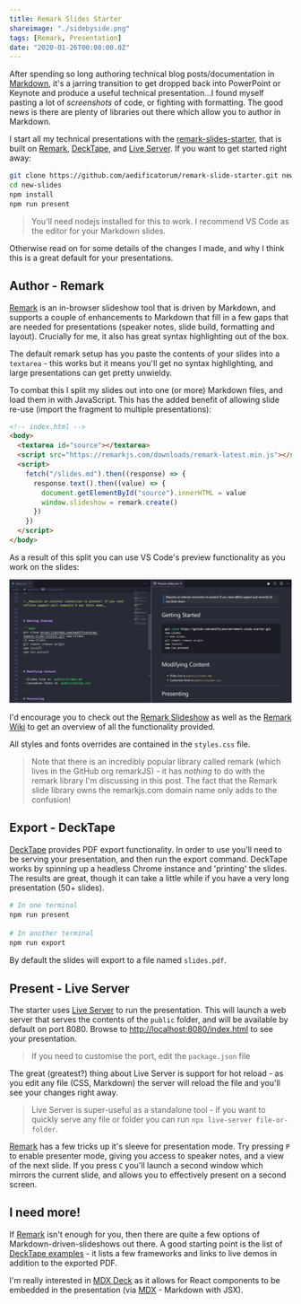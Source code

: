```yaml
---
title: Remark Slides Starter
shareimage: "./sidebyside.png"
tags: [Remark, Presentation]
date: "2020-01-26T00:00:00.0Z"
---
```


After spending so long authoring technical blog posts/documentation in [Markdown], it's a jarring transition to get dropped back into PowerPoint or Keynote and produce a useful technical presentation...I found myself pasting a lot of _screenshots_ of code, or fighting with formatting. The good news is there are plenty of libraries out there which allow you to author in Markdown.

I start all my technical presentations with the [remark-slides-starter], that is built on [Remark], [DeckTape], and [Live Server]. If you want to get started right away:

```bash
git clone https://github.com/aedificatorum/remark-slide-starter.git new-slides
cd new-slides
npm install
npm run present
```

> You'll need nodejs installed for this to work. I recommend VS Code as the editor for your Markdown slides.

Otherwise read on for some details of the changes I made, and why I think this is a great default for your presentations.

## Author - Remark

[Remark] is an in-browser slideshow tool that is driven by Markdown, and supports a couple of enhancements to Markdown that fill in a few gaps that are needed for presentations (speaker notes, slide build, formatting and layout). Crucially for me, it also has great syntax highlighting out of the box.

The default remark setup has you paste the contents of your slides into a `textarea` - this works but it means you'll get no syntax highlighting, and large presentations can get pretty unwieldy.

To combat this I split my slides out into one (or more) Markdown files, and load them in with JavaScript. This has the added benefit of allowing slide re-use (import the fragment to multiple presentations):

```html
<!-- index.html -->
<body>
  <textarea id="source"></textarea>
  <script src="https://remarkjs.com/downloads/remark-latest.min.js"></script>
  <script>
    fetch("/slides.md").then((response) => {
      response.text().then((value) => {
        document.getElementById("source").innerHTML = value
        window.slideshow = remark.create()
      })
    })
  </script>
</body>
```

As a result of this split you can use VS Code's preview functionality as you work on the slides:

![VS Code Markdown Preview](./sidebyside.png)

I'd encourage you to check out the [Remark Slideshow][remark] as well as the [Remark Wiki] to get an overview of all the functionality provided.

All styles and fonts overrides are contained in the `styles.css` file.

> Note that there is an incredibly popular library called remark (which lives in the GitHub org remarkJS) - it has _nothing_ to do with the remark library I'm discussing in this post. The fact that the Remark slide library owns the remarkjs.com domain name only adds to the confusion!

## Export - DeckTape

[DeckTape] provides PDF export functionality. In order to use you'll need to be serving your presentation, and then run the export command. DeckTape works by spinning up a headless Chrome instance and 'printing' the slides. The results are great, though it can take a little while if you have a very long presentation (50+ slides).

```bash
# In one terminal
npm run present

# In another terminal
npm run export
```

By default the slides will export to a file named `slides.pdf`.

## Present - Live Server

The starter uses [Live Server] to run the presentation. This will launch a web server that serves the contents of the `public` folder, and will be available by default on port 8080. Browse to [http://localhost:8080/index.html](http://localhost:8080/index.html) to see your presentation.

> If you need to customise the port, edit the `package.json` file

The great (greatest?) thing about Live Server is support for hot reload - as you edit any file (CSS, Markdown) the server will reload the file and you'll see your changes right away.

> Live Server is super-useful as a standalone tool - if you want to quickly serve any file or folder you can run `npx live-server file-or-folder`.

[Remark] has a few tricks up it's sleeve for presentation mode. Try pressing `P` to enable presenter mode, giving you access to speaker notes, and a view of the next slide. If you press `C` you'll launch a second window which mirrors the current slide, and allows you to effectively present on a second screen.

## I need more!

If [Remark] isn't enough for you, then there are quite a few options of Markdown-driven-slideshows out there. A good starting point is the list of [DeckTape examples] - it lists a few frameworks and links to live demos in addition to the exported PDF.

I'm really interested in [MDX Deck] as it allows for React components to be embedded in the presentation (via [MDX] - Markdown with JSX).

[remark-slides-starter]: https://github.com/aedificatorum/remark-slide-starter
[remark]: https://remarkjs.com
[remark wiki]: https://github.com/gnab/remark/wiki
[decktape]: https://github.com/astefanutti/decktape
[decktape examples]: https://github.com/astefanutti/decktape#examples
[live server]: https://github.com/tapio/live-server
[mdx deck]: https://github.com/jxnblk/mdx-deck
[mdx]: https://mdxjs.com/
[markdown]: https://www.markdownguide.org/
